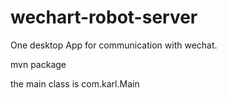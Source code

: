 # wechart-robot-server

One desktop App for communication with wechat.


mvn package

the main class is com.karl.Main
